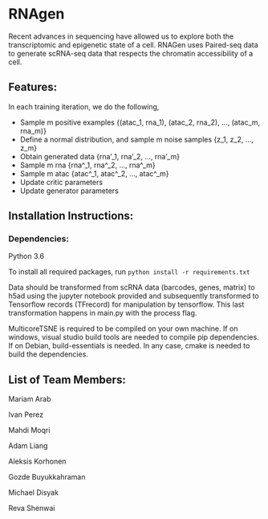 # RNAgen

Recent advances in sequencing have allowed us to explore both the transcriptomic and epigenetic state of a cell. RNAGen uses Paired-seq data to generate scRNA-seq data that respects the chromatin accessibility of a cell.

## Features:
In each training iteration, we do the following, 
- Sample m positive examples {(atac_1, rna_1), (atac_2, rna_2), …, (atac_m, rna_m)}
- Define a normal distribution, and sample m noise samples {z_1, z_2, …, z_m}
- Obtain generated data {rna’_1, rna’_2, …, rna’_m}
- Sample m rna {rna^_1, rna^_2, …, rna^_m}
- Sample m atac {atac^_1, atac^_2, …, atac^_m}
- Update critic parameters
- Update generator parameters
 
## Installation Instructions:

### Dependencies:
Python 3.6

To install all required packages, run `python install -r requirements.txt`

Data should be transformed from scRNA data (barcodes, genes, matrix) to h5ad using the jupyter notebook provided and subsequently transformed to Tensorflow records (TFrecord) for manipulation by tensorflow. This last transformation happens in main.py with the process flag.

MulticoreTSNE is required to be compiled on your own machine. If on windows, visual studio build tools are needed to compile pip dependencies. If on Debian, build-essentials is needed. In any case, cmake is needed to build the dependencies.

## List of Team Members:
Mariam Arab

Ivan Perez

Mahdi Moqri

Adam Liang

Aleksis Korhonen

Gozde Buyukkahraman

Michael Disyak

Reva Shenwai

